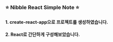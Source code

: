 ### :star: Nibble React Simple Note :star:

#### 1. create-react-app으로 프로젝트를 생성하였습니다.

#### 2. React로 간단하게 구성해보았습니다.
